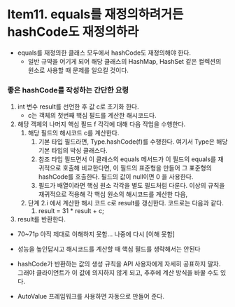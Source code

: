 # Item11. equals를 재정의하려거든 hashCode도 재정의하라
* equals를 재정의한 클래스 모두에서 hashCode도 재정의해야 한다.
  * 일반 규약을 어기게 되어 해당 클래스의 HashMap, HashSet 같은 컬렉션의 원소로 사용할 때 문제를 일으킬 것이다.

### 좋은 hashCode를 작성하는 간단한 요령
1. int 변수 result를 선언한 후 값 c로 초기화 한다.
   * c는 객체의 첫번째 핵심 필드를 계산한 해시코드다.
2. 해당 객체의 나머지 핵심 필드 f 각각에 대해 다음 작업을 수행한다.
   1. 해당 필드의 해시코드 c를 계산한다.
      1. 기본 타입 필드라면, Type.hashCode(f)를 수행한다. 여기서 Type은 해당 기본 타입의 박싱 클래스다.
      2. 참조 타입 필드면서 이 클래스의 equals 메서드가 이 필드의 equals를 재귀적으로 호출해 비교한다면, 이 필드의 표준형을 만들어 그 표준형의 hashCode를 호출한다. 필드의 값이 null이면 0 을 사용한다.
      3. 필드가 배열이라면 핵심 원소 각각을 별도 필드처럼 다룬다. 이상의 규칙을 재귀적으로 적용해 각 핵심 원소의 해시코드를 계산한 다음,  
   2. 단계 2.i 에서 계산한 해시 코드 c로 result를 갱신한다. 코드로는 다음과 같다.
      1. result = 31 * result + c;
3. result를 반환한다.

* 70~71p 아직 제대로 이해하지 못함... 나중에 다시 [이해 못함]

* 성능을 높인답시고 해시코드를 계산할 때 핵심 필드를 생략해서는 안된다
* hashCode가 반환하는 값의 생성 규칙을 API 사용자에게 자세히 공표하지 말자. 그래야 클라이언트가 이 값에 의지하지 않게 되고, 추후에 계산 방식을 바꿀 수도 있다.
* AutoValue 프레임워크를 사용하면 자동으로 만들어 준다.